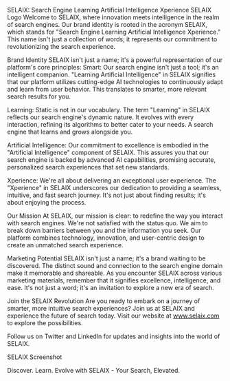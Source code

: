 SELAIX: Search Engine Learning Artificial Intelligence Xperience
SELAIX Logo
Welcome to SELAIX, where innovation meets intelligence in the realm of search engines. Our brand identity is rooted in the acronym SELAIX, which stands for "Search Engine Learning Artificial Intelligence Xperience." This name isn't just a collection of words; it represents our commitment to revolutionizing the search experience.

Brand Identity
SELAIX isn't just a name; it's a powerful representation of our platform's core principles:
Smart: Our search engine isn't just a tool; it's an intelligent companion. "Learning Artificial Intelligence" in SELAIX signifies that our platform utilizes cutting-edge AI technologies to continuously adapt and learn from user behavior. This translates to smarter, more relevant search results for you.

Learning: Static is not in our vocabulary. The term "Learning" in SELAIX reflects our search engine's dynamic nature. It evolves with every interaction, refining its algorithms to better cater to your needs. A search engine that learns and grows alongside you.

Artificial Intelligence: Our commitment to excellence is embodied in the "Artificial Intelligence" component of SELAIX. This assures you that our search engine is backed by advanced AI capabilities, promising accurate, personalized search experiences that set new standards.

Xperience: We're all about delivering an exceptional user experience. The "Xperience" in SELAIX underscores our dedication to providing a seamless, intuitive, and fast search journey. It's not just about finding results; it's about enjoying the process.

Our Mission
At SELAIX, our mission is clear: to redefine the way you interact with search engines. We're not satisfied with the status quo. We aim to break down barriers between you and the information you seek. Our platform combines technology, innovation, and user-centric design to create an unmatched search experience.

Marketing Potential
SELAIX isn't just a name; it's a brand waiting to be discovered. The distinct sound and connection to the search engine domain make it memorable and shareable. As you encounter SELAIX across various marketing materials, remember that it signifies excellence, intelligence, and ease. It's not just a word; it's an invitation to explore a new era of search.

Join the SELAIX Revolution
Are you ready to embark on a journey of smarter, more intuitive search experiences? Join us at SELAIX and experience the future of search today. Visit our website at www.selaix.com to explore the possibilities.

Follow us on Twitter and LinkedIn for updates and insights into the world of SELAIX.

SELAIX Screenshot

Discover. Learn. Evolve with SELAIX - Your Search, Elevated.
